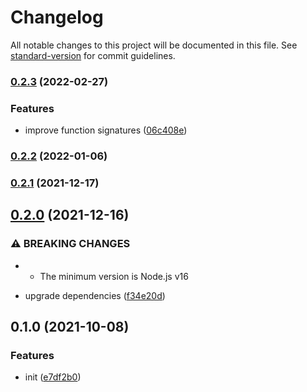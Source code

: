 # Changelog

All notable changes to this project will be documented in this file. See [standard-version](https://github.com/conventional-changelog/standard-version) for commit guidelines.

### [0.2.3](https://github.com/BlackGlory/extra-aspect/compare/v0.2.2...v0.2.3) (2022-02-27)


### Features

* improve function signatures ([06c408e](https://github.com/BlackGlory/extra-aspect/commit/06c408e42112cf809558f9cb82b3f30a8d3d32f1))

### [0.2.2](https://github.com/BlackGlory/extra-aspect/compare/v0.2.1...v0.2.2) (2022-01-06)

### [0.2.1](https://github.com/BlackGlory/extra-aspect/compare/v0.2.0...v0.2.1) (2021-12-17)

## [0.2.0](https://github.com/BlackGlory/extra-aspect/compare/v0.1.0...v0.2.0) (2021-12-16)


### ⚠ BREAKING CHANGES

* - The minimum version is Node.js v16

* upgrade dependencies ([f34e20d](https://github.com/BlackGlory/extra-aspect/commit/f34e20df3378fb642c42f336a913c0d5a39bcbc4))

## 0.1.0 (2021-10-08)


### Features

* init ([e7df2b0](https://github.com/BlackGlory/extra-aspect/commit/e7df2b0c973caa669182fe526a908404eaecb561))
